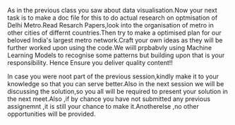 As in the previous class you saw about data visualisation.Now your next task is to make a doc file for this to do actual research on optmisation of Delhi Metro.Read Resarch Papers,look into the organisation of metro in other cities of differnt countries.Then try to make a optimised plan for our beloved India's largest metro network.Craft your own ideas as they will be further worked upon using the code.We wiill prpbabvly using Machine Learning Models to recognise some patterns but building upon that is your responsibility.
Hence Ensure you deliver quality content!!



In case you were noot part of the previous session,kindly make it to your knowledge so that you can serve better.Also in the next session we will be discussing the solution,so you all will be required to present your solution in the next meet.Also ,if by chance you have not submitted any previous assignemnt ,it is still your chance to make it.Anotherelse ,no other opportunities will be provided.
